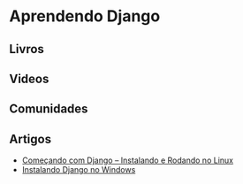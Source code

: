 # Aprendendo Django


## Livros

## Videos

## Comunidades

## Artigos
* [Começando com Django – Instalando e Rodando no Linux](http://blog.glaucocustodio.com/2013/01/10/comecando-com-django-instalando-e-rodando-no-linux/)
* [Instalando Django no Windows](http://blog.glaucocustodio.com/2012/08/02/instalar-django-no-windows/)